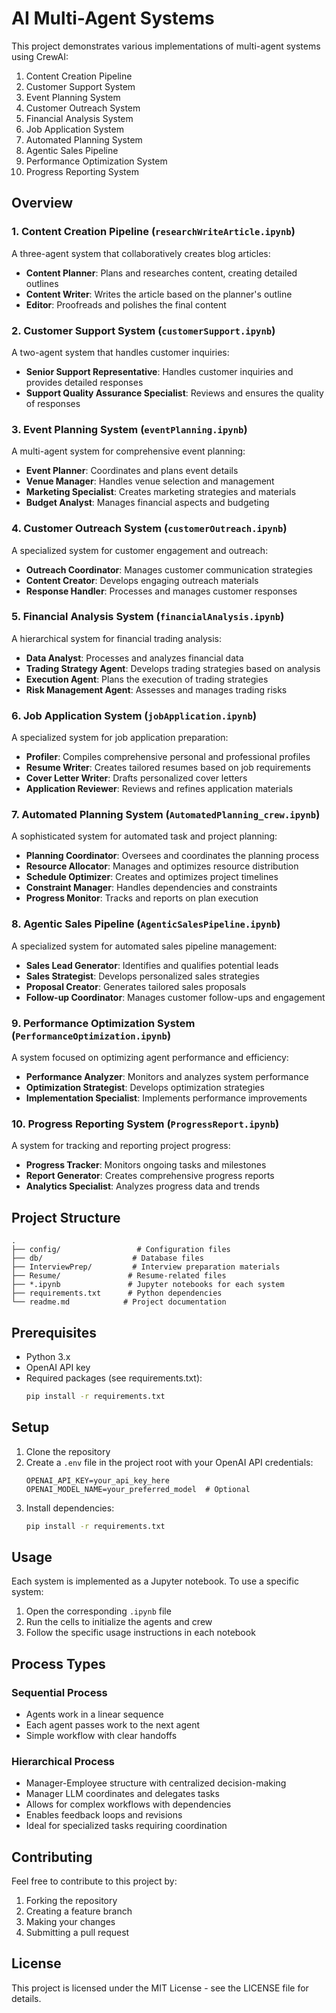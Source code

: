 # AI Multi-Agent Systems

This project demonstrates various implementations of multi-agent systems using CrewAI:

1. Content Creation Pipeline
2. Customer Support System
3. Event Planning System
4. Customer Outreach System
5. Financial Analysis System
6. Job Application System
7. Automated Planning System
8. Agentic Sales Pipeline
9. Performance Optimization System
10. Progress Reporting System

## Overview

### 1. Content Creation Pipeline (`researchWriteArticle.ipynb`)

A three-agent system that collaboratively creates blog articles:

- **Content Planner**: Plans and researches content, creating detailed outlines
- **Content Writer**: Writes the article based on the planner's outline
- **Editor**: Proofreads and polishes the final content

### 2. Customer Support System (`customerSupport.ipynb`)

A two-agent system that handles customer inquiries:

- **Senior Support Representative**: Handles customer inquiries and provides detailed responses
- **Support Quality Assurance Specialist**: Reviews and ensures the quality of responses

### 3. Event Planning System (`eventPlanning.ipynb`)

A multi-agent system for comprehensive event planning:

- **Event Planner**: Coordinates and plans event details
- **Venue Manager**: Handles venue selection and management
- **Marketing Specialist**: Creates marketing strategies and materials
- **Budget Analyst**: Manages financial aspects and budgeting

### 4. Customer Outreach System (`customerOutreach.ipynb`)

A specialized system for customer engagement and outreach:

- **Outreach Coordinator**: Manages customer communication strategies
- **Content Creator**: Develops engaging outreach materials
- **Response Handler**: Processes and manages customer responses

### 5. Financial Analysis System (`financialAnalysis.ipynb`)

A hierarchical system for financial trading analysis:

- **Data Analyst**: Processes and analyzes financial data
- **Trading Strategy Agent**: Develops trading strategies based on analysis
- **Execution Agent**: Plans the execution of trading strategies
- **Risk Management Agent**: Assesses and manages trading risks

### 6. Job Application System (`jobApplication.ipynb`)

A specialized system for job application preparation:

- **Profiler**: Compiles comprehensive personal and professional profiles
- **Resume Writer**: Creates tailored resumes based on job requirements
- **Cover Letter Writer**: Drafts personalized cover letters
- **Application Reviewer**: Reviews and refines application materials

### 7. Automated Planning System (`AutomatedPlanning_crew.ipynb`)

A sophisticated system for automated task and project planning:

- **Planning Coordinator**: Oversees and coordinates the planning process
- **Resource Allocator**: Manages and optimizes resource distribution
- **Schedule Optimizer**: Creates and optimizes project timelines
- **Constraint Manager**: Handles dependencies and constraints
- **Progress Monitor**: Tracks and reports on plan execution

### 8. Agentic Sales Pipeline (`AgenticSalesPipeline.ipynb`)

A specialized system for automated sales pipeline management:

- **Sales Lead Generator**: Identifies and qualifies potential leads
- **Sales Strategist**: Develops personalized sales strategies
- **Proposal Creator**: Generates tailored sales proposals
- **Follow-up Coordinator**: Manages customer follow-ups and engagement

### 9. Performance Optimization System (`PerformanceOptimization.ipynb`)

A system focused on optimizing agent performance and efficiency:

- **Performance Analyzer**: Monitors and analyzes system performance
- **Optimization Strategist**: Develops optimization strategies
- **Implementation Specialist**: Implements performance improvements

### 10. Progress Reporting System (`ProgressReport.ipynb`)

A system for tracking and reporting project progress:

- **Progress Tracker**: Monitors ongoing tasks and milestones
- **Report Generator**: Creates comprehensive progress reports
- **Analytics Specialist**: Analyzes progress data and trends

## Project Structure

```
.
├── config/                 # Configuration files
├── db/                    # Database files
├── InterviewPrep/         # Interview preparation materials
├── Resume/               # Resume-related files
├── *.ipynb               # Jupyter notebooks for each system
├── requirements.txt      # Python dependencies
└── readme.md            # Project documentation
```

## Prerequisites

- Python 3.x
- OpenAI API key
- Required packages (see requirements.txt):
  ```bash
  pip install -r requirements.txt
  ```

## Setup

1. Clone the repository
2. Create a `.env` file in the project root with your OpenAI API credentials:
   ```
   OPENAI_API_KEY=your_api_key_here
   OPENAI_MODEL_NAME=your_preferred_model  # Optional
   ```
3. Install dependencies:
   ```bash
   pip install -r requirements.txt
   ```

## Usage

Each system is implemented as a Jupyter notebook. To use a specific system:

1. Open the corresponding `.ipynb` file
2. Run the cells to initialize the agents and crew
3. Follow the specific usage instructions in each notebook

## Process Types

### Sequential Process

- Agents work in a linear sequence
- Each agent passes work to the next agent
- Simple workflow with clear handoffs

### Hierarchical Process

- Manager-Employee structure with centralized decision-making
- Manager LLM coordinates and delegates tasks
- Allows for complex workflows with dependencies
- Enables feedback loops and revisions
- Ideal for specialized tasks requiring coordination

## Contributing

Feel free to contribute to this project by:

1. Forking the repository
2. Creating a feature branch
3. Making your changes
4. Submitting a pull request

## License

This project is licensed under the MIT License - see the LICENSE file for details.
